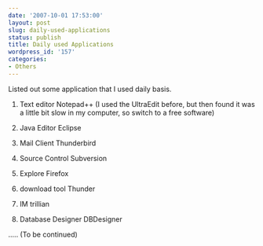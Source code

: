 ```yaml
---
date: '2007-10-01 17:53:00'
layout: post
slug: daily-used-applications
status: publish
title: Daily used Applications
wordpress_id: '157'
categories:
- Others
---
```


Listed out some application that I used daily basis.

1. Text editor
Notepad++ (I used the UltraEdit before, but then found it was a little bit slow in my computer, so switch to a free software)

2. Java Editor
Eclipse

3. Mail Client
Thunderbird

4. Source Control
Subversion

5. Explore
Firefox

6. download tool
Thunder

7. IM
trillian

8. Database Designer
DBDesigner

.....
(To be continued)
